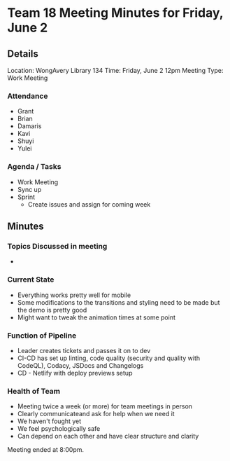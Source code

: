 # Team 18 Meeting Minutes for Friday, June 2

## Details

Location: WongAvery Library 134
Time: Friday, June 2 12pm
Meeting Type: Work Meeting

### Attendance

-   Grant
-   Brian
-   Damaris
-   Kavi
-   Shuyi
-   Yulei

### Agenda / Tasks

-   Work Meeting
-   Sync up
-   Sprint
    -   Create issues and assign for coming week

## Minutes

### Topics Discussed in meeting

-   

### Current State

-   Everything works pretty well for mobile
-   Some modifications to the transitions and styling need to be made but the demo is pretty good
-   Might want to tweak the animation times at some point

### Function of Pipeline

-   Leader creates tickets and passes it on to dev
-   CI-CD has set up linting, code quality (security and quality with CodeQL), Codacy, JSDocs and Changelogs
-   CD - Netlify with deploy previews setup

### Health of Team

-   Meeting twice a week (or more) for team meetings in person
-   Clearly communicateand ask for help when we need it
-   We haven't fought yet
-   We feel psychologically safe
-   Can depend on each other and have clear structure and clarity

Meeting ended at 8:00pm.
